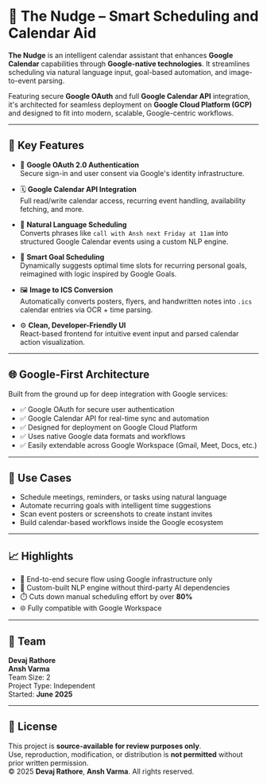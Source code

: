 # 🧠 The Nudge – Smart Scheduling and Calendar Aid

**The Nudge** is an intelligent calendar assistant that enhances **Google Calendar** capabilities through **Google-native technologies**. It streamlines scheduling via natural language input, goal-based automation, and image-to-event parsing.

Featuring secure **Google OAuth** and full **Google Calendar API** integration, it's architected for seamless deployment on **Google Cloud Platform (GCP)** and designed to fit into modern, scalable, Google-centric workflows.

---

## 🚀 Key Features

- 🔐 **Google OAuth 2.0 Authentication**  
  Secure sign-in and user consent via Google's identity infrastructure.

- 🗓️ **Google Calendar API Integration**  
  Full read/write calendar access, recurring event handling, availability fetching, and more.

- 💬 **Natural Language Scheduling**  
  Converts phrases like `call with Ansh next Friday at 11am` into structured Google Calendar events using a custom NLP engine.

- 🧭 **Smart Goal Scheduling**  
  Dynamically suggests optimal time slots for recurring personal goals, reimagined with logic inspired by Google Goals.

- 🖼️ **Image to ICS Conversion**  
  Automatically converts posters, flyers, and handwritten notes into `.ics` calendar entries via OCR + time parsing.

- ⚙️ **Clean, Developer-Friendly UI**  
  React-based frontend for intuitive event input and parsed calendar action visualization.

---

## 🌐 Google-First Architecture

Built from the ground up for deep integration with Google services:

- ✅ Google OAuth for secure user authentication  
- ✅ Google Calendar API for real-time sync and automation  
- ✅ Designed for deployment on Google Cloud Platform  
- ✅ Uses native Google data formats and workflows  
- ✅ Easily extendable across Google Workspace (Gmail, Meet, Docs, etc.)

---

## 🧠 Use Cases

- Schedule meetings, reminders, or tasks using natural language
- Automate recurring goals with intelligent time suggestions
- Scan event posters or screenshots to create instant invites
- Build calendar-based workflows inside the Google ecosystem

---

## 📈 Highlights

- 🔐 End-to-end secure flow using Google infrastructure only  
- 🧠 Custom-built NLP engine without third-party AI dependencies  
- ⏱️ Cuts down manual scheduling effort by over **80%**  
- 🌐 Fully compatible with Google Workspace

---

## 👥 Team

**Devaj Rathore**  
**Ansh Varma**  
Team Size: 2  
Project Type: Independent  
Started: **June 2025**

---

## 📄 License

This project is **source-available for review purposes only**.  
Use, reproduction, modification, or distribution is **not permitted** without prior written permission.  
© 2025 **Devaj Rathore**, **Ansh Varma**. All rights reserved.
